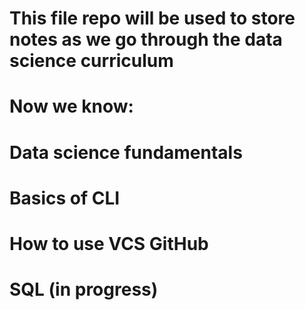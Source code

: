 # This file repo will be used to store notes as we go through the data science curriculum

# Now we know:
# Data science fundamentals
# Basics of CLI
# How to use VCS GitHub
# SQL (in progress)